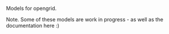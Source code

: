 Models for opengrid. 

Note. Some of these models are work in progress - as well as the documentation here :)
